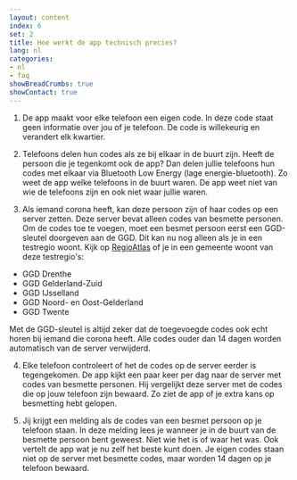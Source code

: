 ```yaml
---
layout: content
index: 6
set: 2
title: Hoe werkt de app technisch precies?
lang: nl
categories:
- nl
- faq
showBreadCrumbs: true
showContact: true
---
```


1. De app maakt voor elke telefoon een eigen code.
In deze code staat geen informatie over jou of je telefoon. De code is willekeurig en verandert elk kwartier.

2. Telefoons delen hun codes als ze bij elkaar in de buurt zijn.
Heeft de persoon die je tegenkomt ook de app? Dan delen jullie telefoons hun codes met elkaar via Bluetooth Low Energy (lage energie-bluetooth). Zo weet de app welke telefoons in de buurt waren. De app weet niet van wie de telefoons zijn en ook niet waar jullie waren.

3. Als iemand corona heeft, kan deze persoon zijn of haar codes op een server zetten.
Deze server bevat alleen codes van besmette personen. Om de codes toe te voegen, moet een besmet persoon eerst een GGD-sleutel doorgeven aan de GGD. Dit kan nu nog alleen als je in een testregio woont. Kijk op [RegioAtlas](https://www.regioatlas.nl/indelingen/indelingen_indeling/t/ggd_s) of je in een gemeente woont van deze testregio's: 

- GGD Drenthe
- GGD Gelderland-Zuid
- GGD IJsselland
- GGD Noord- en Oost-Gelderland
- GGD Twente

Met de GGD-sleutel is altijd zeker dat de toegevoegde codes ook echt horen bij iemand die corona heeft. Alle codes ouder dan 14 dagen worden automatisch van de server verwijderd.

4. Elke telefoon controleert of het de codes op de server eerder is tegengekomen.
De app kijkt een paar keer per dag naar de server met codes van besmette personen. Hij vergelijkt deze server met de codes die op jouw telefoon zijn bewaard. Zo ziet de app of je extra kans op besmetting hebt gelopen.

5. Jij krijgt een melding als de codes van een besmet persoon op je telefoon staan.
In deze melding lees je wanneer je in de buurt van de besmette persoon bent geweest. Niet wie het is of waar het was. Ook vertelt de app wat je nu zelf het beste kunt doen. Je eigen codes staan niet op de server met besmette codes, maar worden 14 dagen op je telefoon bewaard.

